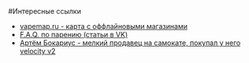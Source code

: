 #Интересные ссылки

* [vapemap.ru - карта с оффлайновыми магазинами](http://vapemap.ru)
* [F.A.Q. по парению (статьи в VK)](https://vk.com/topic-62982557_31375839)
* [Артём Бокариус - мелкий продавец на самокате, покупал у него velocity v2](https://vk.com/b_boy_art)
